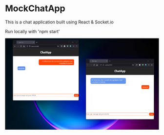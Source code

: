 # MockChatApp

This is a chat application built using React & Socket.io

Run locally with 'npm start'

<img src="ChatAppDemo.png" alt=".." width="800" height="300">

